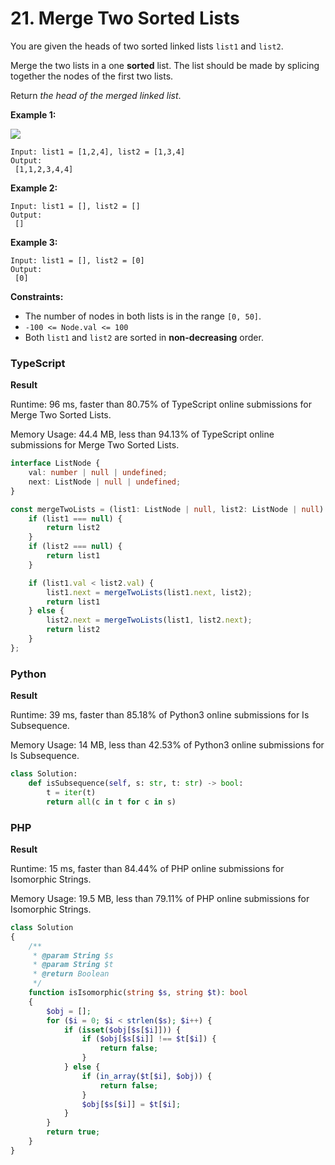 # 21. Merge Two Sorted Lists

You are given the heads of two sorted linked lists `list1` and `list2`.

Merge the two lists in a one **sorted** list. The list should be made by splicing together the nodes of the first two lists.

Return _the head of the merged linked list_.

**Example 1:**

![](https://assets.leetcode.com/uploads/2020/10/03/merge\_ex1.jpg)

```
Input: list1 = [1,2,4], list2 = [1,3,4]
Output:
 [1,1,2,3,4,4]
```

**Example 2:**

```
Input: list1 = [], list2 = []
Output:
 []
```

**Example 3:**

```
Input: list1 = [], list2 = [0]
Output:
 [0]
```

**Constraints:**

* The number of nodes in both lists is in the range `[0, 50]`.
* `-100 <= Node.val <= 100`
* Both `list1` and `list2` are sorted in **non-decreasing** order.

### TypeScript

**Result**

Runtime: 96 ms, faster than 80.75% of TypeScript online submissions for Merge Two Sorted Lists.

Memory Usage: 44.4 MB, less than 94.13% of TypeScript online submissions for Merge Two Sorted Lists.

```typescript
interface ListNode {
    val: number | null | undefined;
    next: ListNode | null | undefined;
}

const mergeTwoLists = (list1: ListNode | null, list2: ListNode | null): ListNode | null => {
    if (list1 === null) {
        return list2
    }
    if (list2 === null) {
        return list1
    }

    if (list1.val < list2.val) {
        list1.next = mergeTwoLists(list1.next, list2);
        return list1
    } else {
        list2.next = mergeTwoLists(list1, list2.next);
        return list2
    }
};
```

### Python

**Result**

Runtime: 39 ms, faster than 85.18% of Python3 online submissions for Is Subsequence.&#x20;

Memory Usage: 14 MB, less than 42.53% of Python3 online submissions for Is Subsequence.

```python
class Solution:
    def isSubsequence(self, s: str, t: str) -> bool:
        t = iter(t)
        return all(c in t for c in s)
```

### PHP

**Result**

Runtime: 15 ms, faster than 84.44% of PHP online submissions for Isomorphic Strings.

Memory Usage: 19.5 MB, less than 79.11% of PHP online submissions for Isomorphic Strings.

```php
class Solution
{
    /**
     * @param String $s
     * @param String $t
     * @return Boolean
     */
    function isIsomorphic(string $s, string $t): bool
    {
        $obj = [];
        for ($i = 0; $i < strlen($s); $i++) {
            if (isset($obj[$s[$i]])) {
                if ($obj[$s[$i]] !== $t[$i]) {
                    return false;
                }
            } else {
                if (in_array($t[$i], $obj)) {
                    return false;
                }
                $obj[$s[$i]] = $t[$i];
            }
        }
        return true;
    }
}
```
